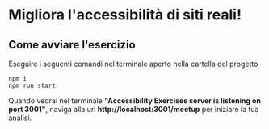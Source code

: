 # Migliora l'accessibilità di siti reali!

## Come avviare l'esercizio

Eseguire i seguenti comandi nel terminale aperto nella cartella del progetto
```
npm i
npm run start
```

Quando vedrai nel terminale **"Accessibility Exercises server is listening on port 3001"**, naviga alla url **http://localhost:3001/meetup** per iniziare la tua analisi.
